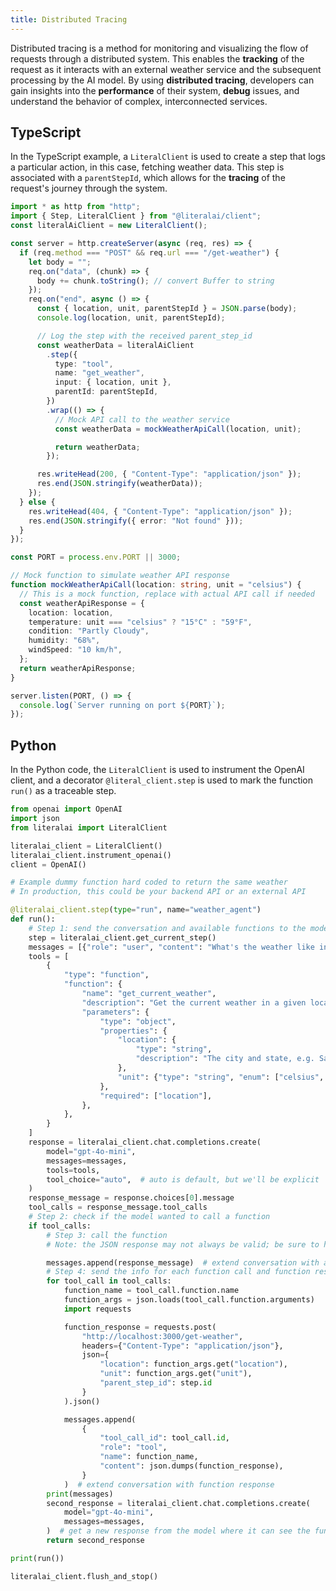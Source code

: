 ```yaml
---
title: Distributed Tracing
---
```


Distributed tracing is a method for monitoring and visualizing the flow of requests through a distributed system. This enables the **tracking** of the request as it interacts with an external weather service and the subsequent processing by the AI model. By using **distributed tracing**, developers can gain insights into the **performance** of their system, **debug** issues, and understand the behavior of complex, interconnected services.

## TypeScript

In the TypeScript example, a `LiteralClient` is used to create a step that logs a particular action, in this case, fetching weather data. This step is associated with a `parentStepId`, which allows for the **tracing** of the request's journey through the system.

```typescript server.ts
import * as http from "http";
import { Step, LiteralClient } from "@literalai/client";
const literalAiClient = new LiteralClient();

const server = http.createServer(async (req, res) => {
  if (req.method === "POST" && req.url === "/get-weather") {
    let body = "";
    req.on("data", (chunk) => {
      body += chunk.toString(); // convert Buffer to string
    });
    req.on("end", async () => {
      const { location, unit, parentStepId } = JSON.parse(body);
      console.log(location, unit, parentStepId);

      // Log the step with the received parent_step_id
      const weatherData = literalAiClient
        .step({
          type: "tool",
          name: "get_weather",
          input: { location, unit },
          parentId: parentStepId,
        })
        .wrap(() => {
          // Mock API call to the weather service
          const weatherData = mockWeatherApiCall(location, unit);

          return weatherData;
        });

      res.writeHead(200, { "Content-Type": "application/json" });
      res.end(JSON.stringify(weatherData));
    });
  } else {
    res.writeHead(404, { "Content-Type": "application/json" });
    res.end(JSON.stringify({ error: "Not found" }));
  }
});

const PORT = process.env.PORT || 3000;

// Mock function to simulate weather API response
function mockWeatherApiCall(location: string, unit = "celsius") {
  // This is a mock function, replace with actual API call if needed
  const weatherApiResponse = {
    location: location,
    temperature: unit === "celsius" ? "15°C" : "59°F",
    condition: "Partly Cloudy",
    humidity: "68%",
    windSpeed: "10 km/h",
  };
  return weatherApiResponse;
}

server.listen(PORT, () => {
  console.log(`Server running on port ${PORT}`);
});
```

## Python

In the Python code, the `LiteralClient` is used to instrument the OpenAI client, and a decorator `@literal_client.step` is used to mark the function `run()` as a traceable step.

```python app.py
from openai import OpenAI
import json
from literalai import LiteralClient

literalai_client = LiteralClient()
literalai_client.instrument_openai()
client = OpenAI()

# Example dummy function hard coded to return the same weather
# In production, this could be your backend API or an external API

@literalai_client.step(type="run", name="weather_agent")
def run():
    # Step 1: send the conversation and available functions to the model
    step = literalai_client.get_current_step()
    messages = [{"role": "user", "content": "What's the weather like in San Francisco, Tokyo, and Paris?"}]
    tools = [
        {
            "type": "function",
            "function": {
                "name": "get_current_weather",
                "description": "Get the current weather in a given location",
                "parameters": {
                    "type": "object",
                    "properties": {
                        "location": {
                            "type": "string",
                            "description": "The city and state, e.g. San Francisco, CA",
                        },
                        "unit": {"type": "string", "enum": ["celsius", "fahrenheit"]},
                    },
                    "required": ["location"],
                },
            },
        }
    ]
    response = literalai_client.chat.completions.create(
        model="gpt-4o-mini",
        messages=messages,
        tools=tools,
        tool_choice="auto",  # auto is default, but we'll be explicit
    )
    response_message = response.choices[0].message
    tool_calls = response_message.tool_calls
    # Step 2: check if the model wanted to call a function
    if tool_calls:
        # Step 3: call the function
        # Note: the JSON response may not always be valid; be sure to handle errors

        messages.append(response_message)  # extend conversation with assistant's reply
        # Step 4: send the info for each function call and function response to the model
        for tool_call in tool_calls:
            function_name = tool_call.function.name
            function_args = json.loads(tool_call.function.arguments)
            import requests

            function_response = requests.post(
                "http://localhost:3000/get-weather",
                headers={"Content-Type": "application/json"},
                json={
                    "location": function_args.get("location"),
                    "unit": function_args.get("unit"),
                    "parent_step_id": step.id
                }
            ).json()

            messages.append(
                {
                    "tool_call_id": tool_call.id,
                    "role": "tool",
                    "name": function_name,
                    "content": json.dumps(function_response),
                }
            )  # extend conversation with function response
        print(messages)
        second_response = literalai_client.chat.completions.create(
            model="gpt-4o-mini",
            messages=messages,
        )  # get a new response from the model where it can see the function response
        return second_response

print(run())

literalai_client.flush_and_stop()
```
